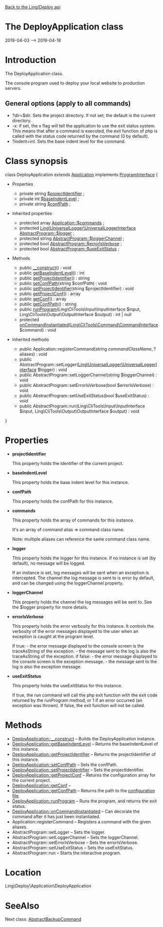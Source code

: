 [Back to the Ling/Deploy api](https://github.com/lingtalfi/Deploy/blob/master/doc/api/Ling/Deploy.md)



The DeployApplication class
================
2019-04-03 --> 2019-04-18






Introduction
============

The DeployApplication class.

The console program used to deploy your local website to production servers.

General options (apply to all commands)
------------

- ?dir=$dir. Sets the project directory. If not set, the default is the current directory.
- -x: if set, the x flag will tell the application to use the exit status system.
         This means that after a command is executed, the exit function of php is called
         with the status code returned by the command (0 by default).
- ?indent=int. Sets the base indent level for the command.



Class synopsis
==============


class <span class="pl-k">DeployApplication</span> extends [Application](https://github.com/lingtalfi/CliTools/blob/master/doc/api/Ling/CliTools/Program/Application.md) implements [ProgramInterface](https://github.com/lingtalfi/CliTools/blob/master/doc/api/Ling/CliTools/Program/ProgramInterface.md) {

- Properties
    - private string [$projectIdentifier](#property-projectIdentifier) ;
    - private int [$baseIndentLevel](#property-baseIndentLevel) ;
    - private string [$confPath](#property-confPath) ;

- Inherited properties
    - protected array [Application::$commands](#property-commands) ;
    - protected [Ling\UniversalLogger\UniversalLoggerInterface](https://github.com/lingtalfi/UniversalLogger/blob/master/UniversalLoggerInterface.php) [AbstractProgram::$logger](#property-logger) ;
    - protected string [AbstractProgram::$loggerChannel](#property-loggerChannel) ;
    - protected bool [AbstractProgram::$errorIsVerbose](#property-errorIsVerbose) ;
    - protected bool [AbstractProgram::$useExitStatus](#property-useExitStatus) ;

- Methods
    - public [__construct](https://github.com/lingtalfi/Deploy/blob/master/doc/api/Ling/Deploy/Application/DeployApplication/__construct.md)() : void
    - public [getBaseIndentLevel](https://github.com/lingtalfi/Deploy/blob/master/doc/api/Ling/Deploy/Application/DeployApplication/getBaseIndentLevel.md)() : int
    - public [getProjectIdentifier](https://github.com/lingtalfi/Deploy/blob/master/doc/api/Ling/Deploy/Application/DeployApplication/getProjectIdentifier.md)() : string
    - public [setConfPath](https://github.com/lingtalfi/Deploy/blob/master/doc/api/Ling/Deploy/Application/DeployApplication/setConfPath.md)(string $confPath) : void
    - public [setProjectIdentifier](https://github.com/lingtalfi/Deploy/blob/master/doc/api/Ling/Deploy/Application/DeployApplication/setProjectIdentifier.md)(string $projectIdentifier) : void
    - public [getProjectConf](https://github.com/lingtalfi/Deploy/blob/master/doc/api/Ling/Deploy/Application/DeployApplication/getProjectConf.md)() : array
    - public [getConf](https://github.com/lingtalfi/Deploy/blob/master/doc/api/Ling/Deploy/Application/DeployApplication/getConf.md)() : array
    - public [getConfPath](https://github.com/lingtalfi/Deploy/blob/master/doc/api/Ling/Deploy/Application/DeployApplication/getConfPath.md)() : string
    - public [runProgram](https://github.com/lingtalfi/Deploy/blob/master/doc/api/Ling/Deploy/Application/DeployApplication/runProgram.md)(Ling\CliTools\Input\InputInterface $input, Ling\CliTools\Output\OutputInterface $output) : int | null
    - protected [onCommandInstantiated](https://github.com/lingtalfi/Deploy/blob/master/doc/api/Ling/Deploy/Application/DeployApplication/onCommandInstantiated.md)([Ling\CliTools\Command\CommandInterface](https://github.com/lingtalfi/CliTools/blob/master/doc/api/Ling/CliTools/Command/CommandInterface.md) $command) : void

- Inherited methods
    - public Application::registerCommand(string $commandClassName, ?$aliases) : void
    - public AbstractProgram::setLogger([Ling\UniversalLogger\UniversalLoggerInterface](https://github.com/lingtalfi/UniversalLogger/blob/master/UniversalLoggerInterface.php) $logger) : void
    - public AbstractProgram::setLoggerChannel(string $loggerChannel) : void
    - public AbstractProgram::setErrorIsVerbose(bool $errorIsVerbose) : void
    - public AbstractProgram::setUseExitStatus(bool $useExitStatus) : void
    - public AbstractProgram::run(Ling\CliTools\Input\InputInterface $input, Ling\CliTools\Output\OutputInterface $output) : void

}




Properties
=============

- <span id="property-projectIdentifier"><b>projectIdentifier</b></span>

    This property holds the identifier of the current project.
    
    

- <span id="property-baseIndentLevel"><b>baseIndentLevel</b></span>

    This property holds the base indent level for this instance.
    
    

- <span id="property-confPath"><b>confPath</b></span>

    This property holds the confPath for this instance.
    
    

- <span id="property-commands"><b>commands</b></span>

    This property holds the array of commands for this instance.
    
    It's an array of command alias => command class name.
    
    Note: multiple aliases can reference the same command class name.
    
    

- <span id="property-logger"><b>logger</b></span>

    This property holds the logger for this instance.
    If no instance is set (by default), no message will be logged.
    
    If an instance is set, log messages will be sent when an exception is intercepted.
    The channel the log message is sent to is error by default, and can be changed using the loggerChannel property.
    
    

- <span id="property-loggerChannel"><b>loggerChannel</b></span>

    This property holds the channel the log messages will be sent to.
    See the $logger property for more details.
    
    

- <span id="property-errorIsVerbose"><b>errorIsVerbose</b></span>

    This property holds the error verbosity for this instance.
    It controls the verbosity of the error messages displayed to the user when an exception is caught at the program
    level.
    
    
    If true:
         - the error message displayed to the console screen is the traceAsString of the exception.
         - the message sent to the log is also the traceAsString of the exception.
    if false:
         - the error message displayed to the console screen is the exception message.
         - the message sent to the log is also the exception message.
    
    

- <span id="property-useExitStatus"><b>useExitStatus</b></span>

    This property holds the useExitStatus for this instance.
    
    If true, the run command will call the php exit function with the exit code returned by the runProgram method,
    or 1 if an error occurred (an exception was thrown).
    If false, the exit function will not be called.
    
    



Methods
==============

- [DeployApplication::__construct](https://github.com/lingtalfi/Deploy/blob/master/doc/api/Ling/Deploy/Application/DeployApplication/__construct.md) &ndash; Builds the DeployApplication instance.
- [DeployApplication::getBaseIndentLevel](https://github.com/lingtalfi/Deploy/blob/master/doc/api/Ling/Deploy/Application/DeployApplication/getBaseIndentLevel.md) &ndash; Returns the baseIndentLevel of this instance.
- [DeployApplication::getProjectIdentifier](https://github.com/lingtalfi/Deploy/blob/master/doc/api/Ling/Deploy/Application/DeployApplication/getProjectIdentifier.md) &ndash; Returns the projectIdentifier of this instance.
- [DeployApplication::setConfPath](https://github.com/lingtalfi/Deploy/blob/master/doc/api/Ling/Deploy/Application/DeployApplication/setConfPath.md) &ndash; Sets the confPath.
- [DeployApplication::setProjectIdentifier](https://github.com/lingtalfi/Deploy/blob/master/doc/api/Ling/Deploy/Application/DeployApplication/setProjectIdentifier.md) &ndash; Sets the projectIdentifier.
- [DeployApplication::getProjectConf](https://github.com/lingtalfi/Deploy/blob/master/doc/api/Ling/Deploy/Application/DeployApplication/getProjectConf.md) &ndash; Returns the configuration array for the current project.
- [DeployApplication::getConf](https://github.com/lingtalfi/Deploy/blob/master/doc/api/Ling/Deploy/Application/DeployApplication/getConf.md) &ndash; 
- [DeployApplication::getConfPath](https://github.com/lingtalfi/Deploy/blob/master/doc/api/Ling/Deploy/Application/DeployApplication/getConfPath.md) &ndash; Returns the path to the [configuration file](https://github.com/lingtalfi/Deploy/blob/master/README.md#the-configuration-file).
- [DeployApplication::runProgram](https://github.com/lingtalfi/Deploy/blob/master/doc/api/Ling/Deploy/Application/DeployApplication/runProgram.md) &ndash; Runs the program, and returns the exit status.
- [DeployApplication::onCommandInstantiated](https://github.com/lingtalfi/Deploy/blob/master/doc/api/Ling/Deploy/Application/DeployApplication/onCommandInstantiated.md) &ndash; Can decorate the command after it has just been instantiated.
- Application::registerCommand &ndash; Registers a command with the given aliases.
- AbstractProgram::setLogger &ndash; Sets the logger.
- AbstractProgram::setLoggerChannel &ndash; Sets the loggerChannel.
- AbstractProgram::setErrorIsVerbose &ndash; Sets the errorIsVerbose.
- AbstractProgram::setUseExitStatus &ndash; Sets the useExitStatus.
- AbstractProgram::run &ndash; Starts the interactive program.





Location
=============
Ling\Deploy\Application\DeployApplication


SeeAlso
==============
Next class: [AbstractBackupCommand](https://github.com/lingtalfi/Deploy/blob/master/doc/api/Ling/Deploy/Command/AbstractBackupCommand.md)<br>
